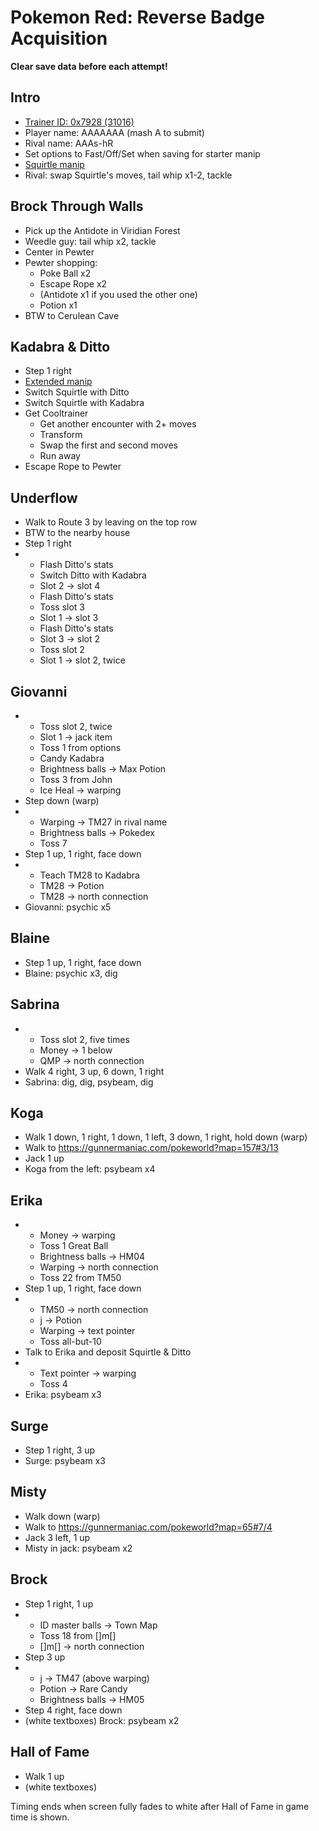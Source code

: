 # Pokemon Red: Reverse Badge Acquisition

**Clear save data before each attempt!**

## Intro

- [Trainer ID: 0x7928 (31016)](https://youtu.be/bB_r7bXLEEk)
- Player name: AAAAAAA (mash A to submit)
- Rival name: AAAs-hR
- Set options to Fast/Off/Set when saving for starter manip
- [Squirtle manip](../resources/1024-squirtle-manip.md)
- Rival: swap Squirtle's moves, tail whip x1-2, tackle

## Brock Through Walls

- Pick up the Antidote in Viridian Forest
- Weedle guy: tail whip x2, tackle
- Center in Pewter
- Pewter shopping:
  - Poke Ball x2
  - Escape Rope x2
  - (Antidote x1 if you used the other one)
  - Potion x1
- BTW to Cerulean Cave

## Kadabra & Ditto

- Step 1 right
- [Extended manip](https://youtu.be/iN9NaNVi83M)
- Switch Squirtle with Ditto
- Switch Squirtle with Kadabra
- Get Cooltrainer
  - Get another encounter with 2+ moves
  - Transform
  - Swap the first and second moves
  - Run away
- Escape Rope to Pewter

## Underflow

- Walk to Route 3 by leaving on the top row
- BTW to the nearby house
- Step 1 right
- - Flash Ditto's stats
  - Switch Ditto with Kadabra
  - Slot 2 → slot 4
  - Flash Ditto's stats
  - Toss slot 3
  - Slot 1 → slot 3
  - Flash Ditto's stats
  - Slot 3 → slot 2
  - Toss slot 2
  - Slot 1 → slot 2, twice

## Giovanni

- - Toss slot 2, twice
  - Slot 1 → jack item
  - Toss 1 from options
  - Candy Kadabra
  - Brightness balls → Max Potion
  - Toss 3 from John
  - Ice Heal → warping
- Step down (warp)
- - Warping → TM27 in rival name
  - Brightness balls → Pokedex
  - Toss 7
- Step 1 up, 1 right, face down
- - Teach TM28 to Kadabra
  - TM28 → Potion
  - TM28 → north connection
- Giovanni: psychic x5

## Blaine

- Step 1 up, 1 right, face down
- Blaine: psychic x3, dig

## Sabrina

- - Toss slot 2, five times
  - Money → 1 below
  - QMP → north connection
- Walk 4 right, 3 up, 6 down, 1 right
- Sabrina: dig, dig, psybeam, dig

## Koga

- Walk 1 down, 1 right, 1 down, 1 left, 3 down, 1 right, hold down (warp)
- Walk to https://gunnermaniac.com/pokeworld?map=157#3/13
- Jack 1 up
- Koga from the left: psybeam x4

## Erika

- - Money → warping
  - Toss 1 Great Ball
  - Brightness balls → HM04
  - Warping → north connection
  - Toss 22 from TM50
- Step 1 up, 1 right, face down
- - TM50 → north connection
  - j → Potion
  - Warping → text pointer
  - Toss all-but-10
- Talk to Erika and deposit Squirtle & Ditto
- - Text pointer → warping
  - Toss 4
- Erika: psybeam x3

## Surge

- Step 1 right, 3 up
- Surge: psybeam x3

## Misty

- Walk down (warp)
- Walk to https://gunnermaniac.com/pokeworld?map=65#7/4
- Jack 3 left, 1 up
- Misty in jack: psybeam x2

## Brock

- Step 1 right, 1 up
- - ID master balls → Town Map
  - Toss 18 from []m[]
  - []m[] → north connection
- Step 3 up
- - j → TM47 (above warping)
  - Potion → Rare Candy
  - Brightness balls → HM05
- Step 4 right, face down
- (white textboxes) Brock: psybeam x2

## Hall of Fame

- Walk 1 up
- (white textboxes)

Timing ends when screen fully fades to white after Hall of Fame in game time is shown.
